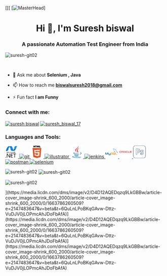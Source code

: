 [[[
[![MasterHead](https://i.pinimg.com/originals/90/70/32/9070324cdfc07c68d60eed0c39e77573.gif)]
<h1 align="center">Hi 👋, I'm Suresh biswal</h1>
<h3 align="center">A passionate Automation Test Engineer from India</h3>
</img align="right" alt="Coding" width="400" src="https://www.google.com/url?sa=i&url=https%3A%2F%2Fgithub.com%2Frudrabarad%2FGifs%2Fblob%2Fmaster%2FREADME.md&psig=AOvVaw3ArFGyZ-L0KQ0-nSm-t6f2&ust=1748934763551000&source=images&cd=vfe&opi=89978449&ved=0CBMQjRxqFwoTCOjuje-X0o0DFQAAAAAdAAAAABAL"/>
<p align="left"> <img src="https://komarev.com/ghpvc/?username=suresh-git02&label=Profile%20views&color=0e75b6&style=flat" alt="suresh-git02" /> </p>

<p align="left"> <a href="https://twitter.com/" target="blank"><img src="https://img.shields.io/twitter/follow/?logo=twitter&style=for-the-badge" alt="" /></a> </p>

- 💬 Ask me about **Selenium , Java**

- 📫 How to reach me **biswalsuresh2018@gmail.com**

- ⚡ Fun fact **I am Funny**

<h3 align="left">Connect with me:</h3>
<p align="left">
<a href="https://linkedin.com/in/suresh biswal" target="blank"><img align="center" src="https://raw.githubusercontent.com/rahuldkjain/github-profile-readme-generator/master/src/images/icons/Social/linked-in-alt.svg" alt="suresh biswal" height="30" width="40" /></a>
<a href="https://instagram.com/suresh_biswal_17" target="blank"><img align="center" src="https://raw.githubusercontent.com/rahuldkjain/github-profile-readme-generator/master/src/images/icons/Social/instagram.svg" alt="suresh_biswal_17" height="30" width="40" /></a>
</p>

<h3 align="left">Languages and Tools:</h3>
<p align="left"> <a href="https://dotnet.microsoft.com/" target="_blank" rel="noreferrer"> <img src="https://raw.githubusercontent.com/devicons/devicon/master/icons/dot-net/dot-net-original-wordmark.svg" alt="dotnet" width="40" height="40"/> </a> <a href="https://git-scm.com/" target="_blank" rel="noreferrer"> <img src="https://www.vectorlogo.zone/logos/git-scm/git-scm-icon.svg" alt="git" width="40" height="40"/> </a> <a href="https://www.w3.org/html/" target="_blank" rel="noreferrer"> <img src="https://raw.githubusercontent.com/devicons/devicon/master/icons/html5/html5-original-wordmark.svg" alt="html5" width="40" height="40"/> </a> <a href="https://www.adobe.com/in/products/illustrator.html" target="_blank" rel="noreferrer"> <img src="https://www.vectorlogo.zone/logos/adobe_illustrator/adobe_illustrator-icon.svg" alt="illustrator" width="40" height="40"/> </a> <a href="https://www.java.com" target="_blank" rel="noreferrer"> <img src="https://raw.githubusercontent.com/devicons/devicon/master/icons/java/java-original.svg" alt="java" width="40" height="40"/> </a> <a href="https://www.jenkins.io" target="_blank" rel="noreferrer"> <img src="https://www.vectorlogo.zone/logos/jenkins/jenkins-icon.svg" alt="jenkins" width="40" height="40"/> </a> <a href="https://www.mysql.com/" target="_blank" rel="noreferrer"> <img src="https://raw.githubusercontent.com/devicons/devicon/master/icons/mysql/mysql-original-wordmark.svg" alt="mysql" width="40" height="40"/> </a> <a href="https://www.oracle.com/" target="_blank" rel="noreferrer"> <img src="https://raw.githubusercontent.com/devicons/devicon/master/icons/oracle/oracle-original.svg" alt="oracle" width="40" height="40"/> </a> <a href="https://www.photoshop.com/en" target="_blank" rel="noreferrer"> <img src="https://raw.githubusercontent.com/devicons/devicon/master/icons/photoshop/photoshop-line.svg" alt="photoshop" width="40" height="40"/> </a> <a href="https://postman.com" target="_blank" rel="noreferrer"> <img src="https://www.vectorlogo.zone/logos/getpostman/getpostman-icon.svg" alt="postman" width="40" height="40"/> </a> <a href="https://www.selenium.dev" target="_blank" rel="noreferrer"> <img src="https://raw.githubusercontent.com/detain/svg-logos/780f25886640cef088af994181646db2f6b1a3f8/svg/selenium-logo.svg" alt="selenium" width="40" height="40"/> </a> </p>

<p><img align="left" src="https://github-readme-stats.vercel.app/api/top-langs?username=suresh-git02&show_icons=true&locale=en&layout=compact" alt="suresh-git02" /></p>

<p>&nbsp;<img align="center" src="https://github-readme-stats.vercel.app/api?username=suresh-git02&show_icons=true&locale=en" alt="suresh-git02" /></p>

<p><img align="center" src="https://github-readme-streak-stats.herokuapp.com/?user=suresh-git02&" alt="suresh-git02" /></p>
](https://media.licdn.com/dms/image/v2/D4D12AQEDqzq9LkGBBw/article-cover_image-shrink_600_2000/article-cover_image-shrink_600_2000/0/1663786260509?e=2147483647&v=beta&t=6QuLnLPoBKqGAvw-Dttz-VuDJV0jLOPmcAhJDoFbAfA)](https://media.licdn.com/dms/image/v2/D4D12AQEDqzq9LkGBBw/article-cover_image-shrink_600_2000/article-cover_image-shrink_600_2000/0/1663786260509?e=2147483647&v=beta&t=6QuLnLPoBKqGAvw-Dttz-VuDJV0jLOPmcAhJDoFbAfA)](https://media.licdn.com/dms/image/v2/D4D12AQEDqzq9LkGBBw/article-cover_image-shrink_600_2000/article-cover_image-shrink_600_2000/0/1663786260509?e=2147483647&v=beta&t=6QuLnLPoBKqGAvw-Dttz-VuDJV0jLOPmcAhJDoFbAfA)

